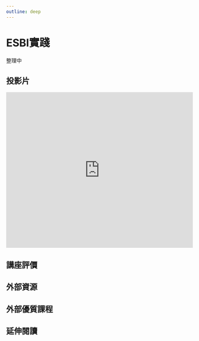 ```yaml
---
outline: deep
---
```


# ESBI實踐

整理中

## 投影片

<iframe src="https://docs.google.com/presentation/d/e/2PACX-1vTFV24HJWU-IEJKTd2tJZfrZiuDqv20JsvNbZjaiqJJX1yF5uQzHm9zwrrgzoLpUYJqZJCKc2Rn7pHe/embed?start=false&loop=false&delayms=3000" frameborder="0" width="100%" height="420" allowfullscreen="true" mozallowfullscreen="true" webkitallowfullscreen="true"></iframe>

## 講座評價

## 外部資源

<!-- <table>
    <thead>
        <tr>
            <th>名稱</th>
            <th>說明</th>
        </tr>
    </thead>
    <tbody>
        <tr>
            <td>
                <a href="https://www.pmi.org.tw/?post_type=tribe_events" target="_blank">
                   PMI Taiwan
                </a>
            </td>
            <td>學習專案管理的好地方</td>
        </tr>
    </tbody>
</table> -->

## 外部優質課程

<Courses :modelValue="courseItems"></Courses>

## 延伸閱讀

<Books :modelValue="bookItems"></Books>

<script setup>
import Courses from '../components/courses.vue'
import Books from '../components/books.vue'

const courseItems = [
    {
        image: '/finance/niea.png',
        description: `新創學院，台灣創業課程第一品牌，是您創業路上的圓夢導師。四十幾年來，淬煉出八大課程：行銷、財務、職能、經管、法律、投資、創業、人資，將全方位打造創業者DNA，讓「創業」不再是夢：`,
        name: 'NiEA新創學院',
        url: 'https://www.accupass.com/organizer/detail/2003200357258690657700',
    },
]

const bookItems = [
    {
        id: '11100708828',
        name: '三年後，你的工作還在嗎？：掌握關鍵職能，迎向工匠、總管與行腳商人的時代！',
        desc: `<p>隨著時代快速變化，大企業崩解，就業市場已經進入混戰時期。</p>
<p>用功讀書、取得高學歷，不再是領高薪、進熱門產業的優先門票。</p>
<p>你要的是人生職能重新抓周！</p>
<p>快速建立三種新時代的新職能思維和能力，迎接未來的世界！</p>
`,
    },
    {
        id: '11100998677',
        name: '富爸爸，有錢有理【25週年紀念版】：掌握現金流象限，才能通往財富自由',
        desc: `<p>你位於象限的哪一邊，決定了你是否能擁有財務自由</p>
        <ul>
            <li>E：雇員（上班族）。</li>
            <li>S：自由工作者、專家（例如醫生或律師等），或者中小企業老闆。</li>
            <li>B：大型企業的老闆（公司員工數超過500人及以上）。</li>
            <li>I：投資者。</p></li>
        </ul>
`,
    },
]
</script>
